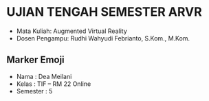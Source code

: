# UJIAN TENGAH SEMESTER ARVR
<ul>
  <li>Mata Kuliah: Augmented Virtual Reality</li>
  <li>Dosen Pengampu: Rudhi Wahyudi Febrianto, S.Kom., M.Kom.</a></li>
</ul>

## Marker Emoji
<ul>
  <li>Nama   : Dea Meilani</li>
  <li>Kelas  : TIF – RM 22 Online </li>
  <li>Semester  : 5 </li>
</ul>
